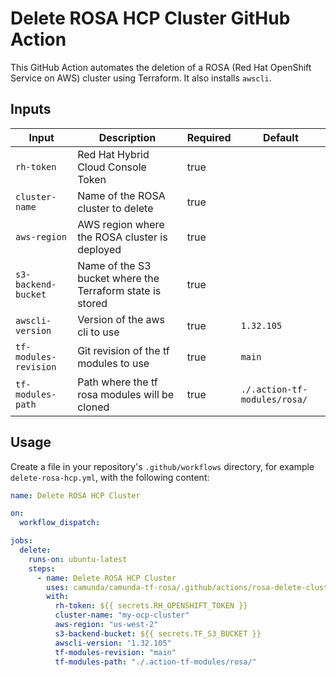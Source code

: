 # Delete ROSA HCP Cluster GitHub Action

This GitHub Action automates the deletion of a ROSA (Red Hat OpenShift Service on AWS) cluster using Terraform. It also installs `awscli`.

## Inputs

| Input                | Description                                              | Required | Default                        |
|----------------------|----------------------------------------------------------|----------|--------------------------------|
| `rh-token`           | Red Hat Hybrid Cloud Console Token                       | true     |                                |
| `cluster-name`       | Name of the ROSA cluster to delete                       | true     |                                |
| `aws-region`         | AWS region where the ROSA cluster is deployed            | true     |                                |
| `s3-backend-bucket`  | Name of the S3 bucket where the Terraform state is stored| true     |                                |
| `awscli-version`     | Version of the aws cli to use                            | true     | `1.32.105`                     |
| `tf-modules-revision`| Git revision of the tf modules to use                    | true     | `main`                         |
| `tf-modules-path`    | Path where the tf rosa modules will be cloned            | true     | `./.action-tf-modules/rosa/`   |

## Usage

Create a file in your repository's `.github/workflows` directory, for example `delete-rosa-hcp.yml`, with the following content:

```yaml
name: Delete ROSA HCP Cluster

on:
  workflow_dispatch:

jobs:
  delete:
    runs-on: ubuntu-latest
    steps:
      - name: Delete ROSA HCP Cluster
        uses: camunda/camunda-tf-rosa/.github/actions/rosa-delete-cluster@main
        with:
          rh-token: ${{ secrets.RH_OPENSHIFT_TOKEN }}
          cluster-name: "my-ocp-cluster"
          aws-region: "us-west-2"
          s3-backend-bucket: ${{ secrets.TF_S3_BUCKET }}
          awscli-version: "1.32.105"
          tf-modules-revision: "main"
          tf-modules-path: "./.action-tf-modules/rosa/"
```